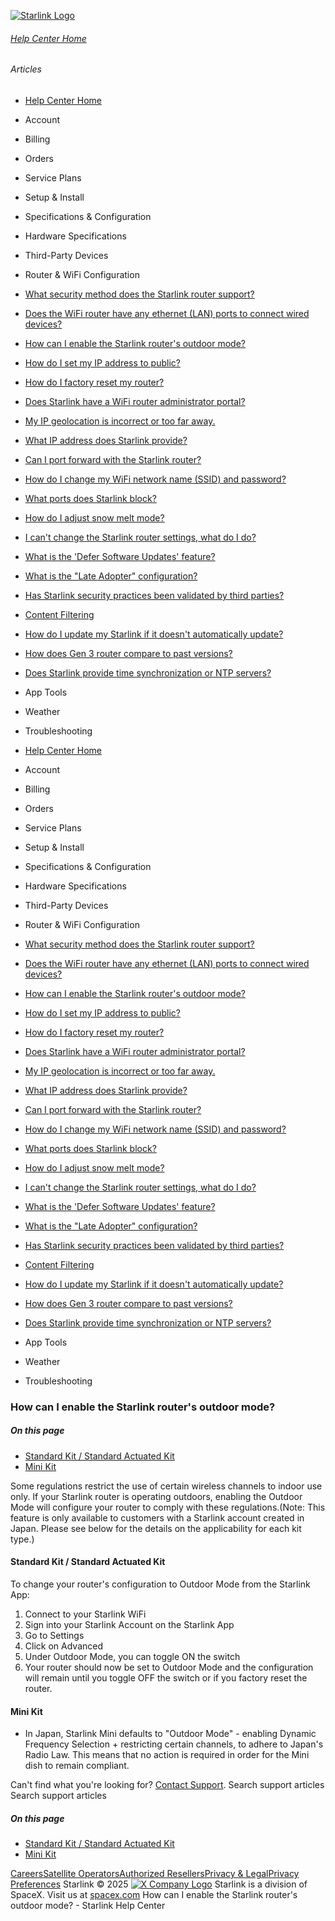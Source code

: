 [![Starlink Logo](https://www.starlink.com/_next/image?url=%2Fassets%2Fimages%2Flogo%2Flogo_white.png&w=3840&q=75)](https://www.starlink.com/support/article/<https:/www.starlink.com/>)
###### [Help Center Home](https://www.starlink.com/support/article/</support>)
###### Articles
  * [Help Center Home](https://www.starlink.com/support/article/</support>)
  * Account
  * Billing
  * Orders
  * Service Plans
  * Setup & Install
  * Specifications & Configuration
  * Hardware Specifications
  * Third-Party Devices
  * Router & WiFi Configuration 
  * [What security method does the Starlink router support?](https://www.starlink.com/support/article/</support/article/ea24942c-df98-03f4-a3a7-df324462ed4d>)
  * [Does the WiFi router have any ethernet (LAN) ports to connect wired devices?](https://www.starlink.com/support/article/</support/article/197cc36c-48ee-45f4-0574-aad686984317>)
  * [How can I enable the Starlink router's outdoor mode?](https://www.starlink.com/support/article/</support/article/5b77f3a4-0c06-d7c9-86b7-a2ffbbbd5769>)
  * [How do I set my IP address to public?](https://www.starlink.com/support/article/</support/article/13f0056c-6f6d-5a55-623c-fe94ad9947c5>)
  * [How do I factory reset my router?](https://www.starlink.com/support/article/</support/article/d68ed178-4d54-b486-b7d8-2a6273917632>)
  * [Does Starlink have a WiFi router administrator portal?](https://www.starlink.com/support/article/</support/article/f9a1d602-9204-e70c-a780-f2619d99f9c7>)
  * [My IP geolocation is incorrect or too far away.](https://www.starlink.com/support/article/</support/article/08ecdfe4-f2a9-2b3d-fcba-a435404a2db3>)
  * [What IP address does Starlink provide? ](https://www.starlink.com/support/article/</support/article/1192f3ef-2a17-31d9-261a-a59d215629f4>)
  * [Can I port forward with the Starlink router? ](https://www.starlink.com/support/article/</support/article/e3e6bb65-2bbc-1c8a-0c42-74b4776a64f8>)
  * [How do I change my WiFi network name (SSID) and password?](https://www.starlink.com/support/article/</support/article/84fa18cf-758c-6fee-98e7-756d75d6f811>)
  * [What ports does Starlink block?](https://www.starlink.com/support/article/</support/article/c3caacdf-1c1f-98db-b821-bbb36ca9d89b>)
  * [How do I adjust snow melt mode?](https://www.starlink.com/support/article/</support/article/123263fe-abc5-60e0-3af1-9e022aeba80a>)
  * [I can't change the Starlink router settings, what do I do?](https://www.starlink.com/support/article/</support/article/c3f204be-f689-a802-71b8-e297eceb1529>)
  * [What is the 'Defer Software Updates' feature?](https://www.starlink.com/support/article/</support/article/4331faa0-0edd-274e-6ace-7b3188afb4b4>)
  * [What is the "Late Adopter" configuration?](https://www.starlink.com/support/article/</support/article/219ac7cc-4436-8260-36bc-af0a6765d704>)
  * [Has Starlink security practices been validated by third parties?](https://www.starlink.com/support/article/</support/article/984d0c92-9fac-3036-1138-be0f390829dc>)
  * [Content Filtering](https://www.starlink.com/support/article/</support/article/1542bce8-8fa4-158f-5880-2dd366dec075>)
  * [How do I update my Starlink if it doesn't automatically update?](https://www.starlink.com/support/article/</support/article/44b964f6-a538-d7c1-b893-b02822f444b5>)
  * [How does Gen 3 router compare to past versions?](https://www.starlink.com/support/article/</support/article/f7105c55-8d50-ac74-fb47-210edc350f85>)
  * [Does Starlink provide time synchronization or NTP servers?](https://www.starlink.com/support/article/</support/article/0873e885-831a-9f4e-4808-2838a28f2e69>)
  * App Tools 
  * Weather 
  * Troubleshooting


  * [Help Center Home](https://www.starlink.com/support/article/</support>)
  * Account
  * Billing
  * Orders
  * Service Plans
  * Setup & Install
  * Specifications & Configuration
  * Hardware Specifications
  * Third-Party Devices
  * Router & WiFi Configuration 
  * [What security method does the Starlink router support?](https://www.starlink.com/support/article/</support/article/ea24942c-df98-03f4-a3a7-df324462ed4d>)
  * [Does the WiFi router have any ethernet (LAN) ports to connect wired devices?](https://www.starlink.com/support/article/</support/article/197cc36c-48ee-45f4-0574-aad686984317>)
  * [How can I enable the Starlink router's outdoor mode?](https://www.starlink.com/support/article/</support/article/5b77f3a4-0c06-d7c9-86b7-a2ffbbbd5769>)
  * [How do I set my IP address to public?](https://www.starlink.com/support/article/</support/article/13f0056c-6f6d-5a55-623c-fe94ad9947c5>)
  * [How do I factory reset my router?](https://www.starlink.com/support/article/</support/article/d68ed178-4d54-b486-b7d8-2a6273917632>)
  * [Does Starlink have a WiFi router administrator portal?](https://www.starlink.com/support/article/</support/article/f9a1d602-9204-e70c-a780-f2619d99f9c7>)
  * [My IP geolocation is incorrect or too far away.](https://www.starlink.com/support/article/</support/article/08ecdfe4-f2a9-2b3d-fcba-a435404a2db3>)
  * [What IP address does Starlink provide? ](https://www.starlink.com/support/article/</support/article/1192f3ef-2a17-31d9-261a-a59d215629f4>)
  * [Can I port forward with the Starlink router? ](https://www.starlink.com/support/article/</support/article/e3e6bb65-2bbc-1c8a-0c42-74b4776a64f8>)
  * [How do I change my WiFi network name (SSID) and password?](https://www.starlink.com/support/article/</support/article/84fa18cf-758c-6fee-98e7-756d75d6f811>)
  * [What ports does Starlink block?](https://www.starlink.com/support/article/</support/article/c3caacdf-1c1f-98db-b821-bbb36ca9d89b>)
  * [How do I adjust snow melt mode?](https://www.starlink.com/support/article/</support/article/123263fe-abc5-60e0-3af1-9e022aeba80a>)
  * [I can't change the Starlink router settings, what do I do?](https://www.starlink.com/support/article/</support/article/c3f204be-f689-a802-71b8-e297eceb1529>)
  * [What is the 'Defer Software Updates' feature?](https://www.starlink.com/support/article/</support/article/4331faa0-0edd-274e-6ace-7b3188afb4b4>)
  * [What is the "Late Adopter" configuration?](https://www.starlink.com/support/article/</support/article/219ac7cc-4436-8260-36bc-af0a6765d704>)
  * [Has Starlink security practices been validated by third parties?](https://www.starlink.com/support/article/</support/article/984d0c92-9fac-3036-1138-be0f390829dc>)
  * [Content Filtering](https://www.starlink.com/support/article/</support/article/1542bce8-8fa4-158f-5880-2dd366dec075>)
  * [How do I update my Starlink if it doesn't automatically update?](https://www.starlink.com/support/article/</support/article/44b964f6-a538-d7c1-b893-b02822f444b5>)
  * [How does Gen 3 router compare to past versions?](https://www.starlink.com/support/article/</support/article/f7105c55-8d50-ac74-fb47-210edc350f85>)
  * [Does Starlink provide time synchronization or NTP servers?](https://www.starlink.com/support/article/</support/article/0873e885-831a-9f4e-4808-2838a28f2e69>)
  * App Tools 
  * Weather 
  * Troubleshooting


### How can I enable the Starlink router's outdoor mode?
##### On this page
  * [Standard Kit / Standard Actuated Kit](https://www.starlink.com/support/article/<#standard-kit-standard-actuated-kit>)
  * [Mini Kit](https://www.starlink.com/support/article/<#mini-kit>)


Some regulations restrict the use of certain wireless channels to indoor use only. If your Starlink router is operating outdoors, enabling the Outdoor Mode will configure your router to comply with these regulations.(Note: This feature is only available to customers with a Starlink account created in Japan. Please see below for the details on the applicability for each kit type.)
#### Standard Kit / Standard Actuated Kit
To change your router's configuration to Outdoor Mode from the Starlink App:
  1. Connect to your Starlink WiFi
  2. Sign into your Starlink Account on the Starlink App
  3. Go to Settings
  4. Click on Advanced
  5. Under Outdoor Mode, you can toggle ON the switch
  6. Your router should now be set to Outdoor Mode and the configuration will remain until you toggle OFF the switch or if you factory reset the router.


#### Mini Kit
  * In Japan, Starlink Mini defaults to "Outdoor Mode" - enabling Dynamic Frequency Selection + restricting certain channels, to adhere to Japan's Radio Law. This means that no action is required in order for the Mini dish to remain compliant.


Can't find what you're looking for? [Contact Support](https://www.starlink.com/support/article/</support/tickets?sourceType=web_article_help_center&sourceValue=5b77f3a4-0c06-d7c9-86b7-a2ffbbbd5769>).
Search support articles
Search support articles
##### On this page
  * [Standard Kit / Standard Actuated Kit](https://www.starlink.com/support/article/<#standard-kit-standard-actuated-kit>)
  * [Mini Kit](https://www.starlink.com/support/article/<#mini-kit>)


[Careers](https://www.starlink.com/support/article/<https:/www.spacex.com/careers>)[Satellite Operators](https://www.starlink.com/support/article/<https:/starlink.com/satellite-operators>)[Authorized Resellers](https://www.starlink.com/support/article/<https:/starlink.com/resellers>)[Privacy & Legal](https://www.starlink.com/support/article/<https:/starlink.com/legal>)[Privacy Preferences](https://www.starlink.com/support/article/<>)
Starlink © 2025
[![X Company Logo](https://www.starlink.com/assets/images/icons/x-logo.svg)](https://www.starlink.com/support/article/<https:/twitter.com/Starlink>)
Starlink is a division of SpaceX. Visit us at [spacex.com](https://www.starlink.com/support/article/<https:/www.spacex.com/>)
How can I enable the Starlink router's outdoor mode? - Starlink Help Center
